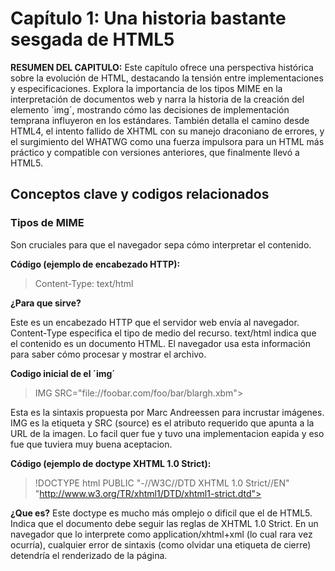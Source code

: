 # Capítulo 1: Una historia bastante sesgada de HTML5
**RESUMEN DEL CAPITULO:** Este capítulo ofrece una perspectiva histórica sobre la evolución de HTML, destacando la tensión entre implementaciones y especificaciones. Explora la importancia de los tipos MIME en la interpretación de documentos web y narra la historia de la creación del elemento ´img´, mostrando cómo las decisiones de implementación temprana influyeron en los estándares. También detalla el camino desde HTML4, el intento fallido de XHTML con su manejo draconiano de errores, y el surgimiento del WHATWG como una fuerza impulsora para un HTML más práctico y compatible con versiones anteriores, que finalmente llevó a HTML5.
## Conceptos clave y codigos relacionados
### Tipos de MIME
 Son cruciales para que el navegador sepa cómo interpretar el contenido.

 **Código (ejemplo de encabezado HTTP):**

>Content-Type: text/html

**¿Para que sirve?**

 Este es un encabezado HTTP que el servidor web envía al navegador. Content-Type especifica el tipo de medio del recurso. text/html indica que el contenido es un documento HTML. El navegador usa esta información para saber cómo procesar y mostrar el archivo.

 **Codigo inicial de el ´img´**

 >IMG SRC="file://foobar.com/foo/bar/blargh.xbm">

Esta es la sintaxis propuesta por Marc Andreessen para incrustar imágenes. IMG es la etiqueta y SRC (source) es el atributo requerido que apunta a la URL de la imagen. Lo facil quer fue y tuvo una implementacion eapida y eso fue que tuviera muy buena aceptacion.

**Código (ejemplo de doctype XHTML 1.0 Strict):**

>!DOCTYPE html
PUBLIC "-//W3C//DTD XHTML 1.0 Strict//EN"
"http://www.w3.org/TR/xhtml1/DTD/xhtml1-strict.dtd">

**¿Que es?**
Este doctype es mucho más omplejo o dificil que el de HTML5. Indica que el documento debe seguir las reglas de XHTML 1.0 Strict. En un navegador que lo interprete como application/xhtml+xml (lo cual rara vez ocurría), cualquier error de sintaxis (como olvidar una etiqueta de cierre) detendría el renderizado de la página.
